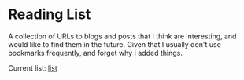 # Reading List

A collection of URLs to blogs and posts that I think are interesting, and would
like to find them in the future. Given that I usually don't use bookmarks frequently,
and forget why I added things.

Current list: [list](list.md)
